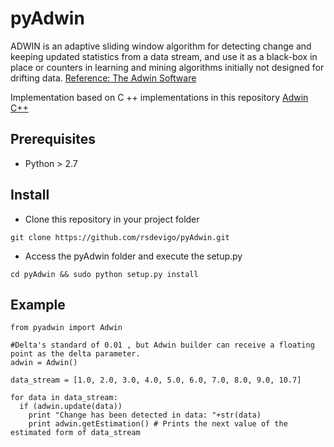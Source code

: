 # pyAdwin

ADWIN is an adaptive sliding window algorithm for detecting change and keeping updated statistics from a data stream, and use it as a black-box in place or counters in learning and mining algorithms initially not designed for drifting data. [Reference: The Adwin Software](http://adaptive-mining.sourceforge.net/?page_id=20)

Implementation based on C ++ implementations in this repository [Adwin C++](https://github.com/abifet/adwin)

## Prerequisites

* Python > 2.7

## Install

* Clone this repository in your project folder

```
git clone https://github.com/rsdevigo/pyAdwin.git
```

* Access the pyAdwin folder and execute the setup.py

```
cd pyAdwin && sudo python setup.py install
```

## Example

```
from pyadwin import Adwin

#Delta's standard of 0.01 , but Adwin builder can receive a floating point as the delta parameter.
adwin = Adwin()

data_stream = [1.0, 2.0, 3.0, 4.0, 5.0, 6.0, 7.0, 8.0, 9.0, 10.7]

for data in data_stream:
  if (adwin.update(data))
    print "Change has been detected in data: "+str(data)
    print adwin.getEstimation() # Prints the next value of the estimated form of data_stream
```

